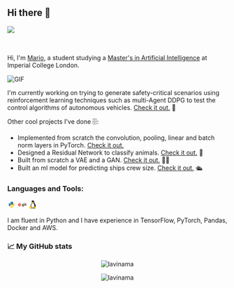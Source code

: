 ## Hi there 👋
![](https://visitor-badge.glitch.me/badge?page_id=lavinama.lavinama)

<br />

Hi, I'm [Mario](https://www.linkedin.com/in/mario-l-b0a938172/), a student studying a [Master's in Artificial Intelligence](https://www.imperial.ac.uk/study/pg/computing/artificial-intelligence/) at Imperial College London.

<img align="center" alt="GIF" src="https://github.com/lavinama/lavinama/tree/main/media/coding.gif?raw=true" width="500" height="320" />

I'm currently working on trying to generate safety-critical scenarios using reinforcement learning techniques such as multi-Agent DDPG to test the control algorithms of autonomous vehicles. [Check it out.](https://github.com/lavinama/highway-env-tibi/tree/dev-highway-adv) 🚙 


Other cool projects I've done 🗄:
* Implemented from scratch the convolution, pooling, linear and batch norm layers in PyTorch. [Check it out.](https://github.com/lavinama/pytorch_blocks)
* Designed a Residual Network to classify animals. [Check it out.](https://github.com/lavinama/cnn_NaturalImageNet) 🐘
* Built from scratch a VAE and a GAN. [Check it out.](https://github.com/lavinama/generative_models) 🧞‍♂️
* Built an ml model for predicting ships crew size. [Check it out.](https://github.com/lavinama/Cruise_ship_data_science) 🛳

### Languages and Tools:

<python> <code><img height="20" src="https://raw.githubusercontent.com/github/explore/80688e429a7d4ef2fca1e82350fe8e3517d3494d/topics/python/python.png"></code>
<git> <code><img height="20" src="https://raw.githubusercontent.com/github/explore/80688e429a7d4ef2fca1e82350fe8e3517d3494d/topics/git/git.png"></code>
<linux> <code><img height="20" src="https://raw.githubusercontent.com/devicons/devicon/master/icons/linux/linux-original.svg"></code>

I am fluent in Python and I have experience in TensorFlow, PyTorch, Pandas, Docker and AWS.

### 📈 My GitHub stats

<p align="center"> <img src="https://github-readme-stats.vercel.app/api?username=lavinama&show_icons=true" alt="lavinama" />
<p align="center"> <img src="https://github-readme-stats.vercel.app/api/top-langs/?username=lavinama&layout=compact" alt="lavinama" />